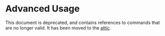 # Advanced Usage

This document is deprecated, and contains references to commands that are no
longer valid.  It has been moved to the [attic](attic/advanced_usage.md).
